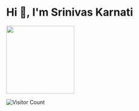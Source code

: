 <h1>Hi 👋, I'm Srinivas Karnati</h1>

<img height="180em" src="https://github-readme-stats.vercel.app/api?username=karnatisrinivas&show_icons=true&hide_border=true&&count_private=true&include_all_commits=true&theme=dark" />

![Visitor Count](https://profile-counter.glitch.me/karnatisrinivas/count.svg)

